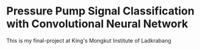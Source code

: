 # Pressure Pump Signal Classification with Convolutional Neural Network

This is my final-project at King's Mongkut Institute of Ladkrabang

